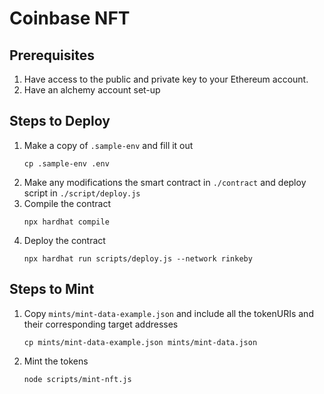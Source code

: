 # Coinbase NFT
## Prerequisites
1. Have access to the public and private key to your Ethereum account.
2. Have an alchemy account set-up

## Steps to Deploy
1. Make a copy of `.sample-env` and fill it out
    ```
    cp .sample-env .env
    ```
2. Make any modifications the smart contract in `./contract` and deploy script in `./script/deploy.js`
3. Compile the contract
    ```
    npx hardhat compile
    ```
4. Deploy the contract
    ```
    npx hardhat run scripts/deploy.js --network rinkeby
    ```

## Steps to Mint
1. Copy `mints/mint-data-example.json` and include all the tokenURIs and their corresponding target addresses
    ```
    cp mints/mint-data-example.json mints/mint-data.json
    ```
2. Mint the tokens
    ```
    node scripts/mint-nft.js
    ```